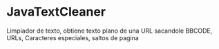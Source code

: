 JavaTextCleaner
===============

Limpiador de texto, obtiene texto plano de una URL sacandole BBCODE, URLs, Caracteres especiales, saltos de pagina
